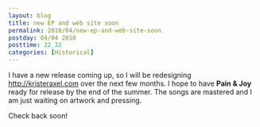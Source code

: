 ```yaml
---
layout: blog
title: new EP and web site soon
permalink: 2010/04/new-ep-and-web-site-soon
postday: 04/04 2010
posttime: 22_32
categories: [Historical]
---
```


<p>I have a new release coming up, so I will be redesigning <a href="http://kristeraxel.com" title="http://kristeraxel.com">http://kristeraxel.com</a> over the next few months. I hope to have <strong>Pain &amp; Joy</strong> ready for release by the end of the summer. The songs are mastered and I am just waiting on artwork and pressing.</p>
<p>Check back soon!</p>
